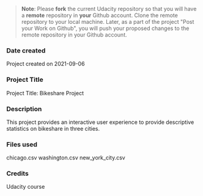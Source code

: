 >**Note**: Please **fork** the current Udacity repository so that you will have a **remote** repository in **your** Github account. Clone the remote repository to your local machine. Later, as a part of the project "Post your Work on Github", you will push your proposed changes to the remote repository in your Github account.

### Date created
Project created on 2021-09-06

### Project Title
Project Title: Bikeshare Project

### Description
This project provides an interactive user experience to provide descriptive statistics on bikeshare in three cities.

### Files used
chicago.csv
washington.csv
new_york_city.csv

### Credits
Udacity course

